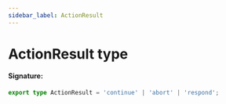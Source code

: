 ```yaml
---
sidebar_label: ActionResult
---
```


# ActionResult type

#### Signature:

```typescript
export type ActionResult = 'continue' | 'abort' | 'respond';
```

